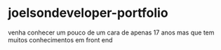 # joelsondeveloper-portfolio
 venha conhecer um pouco de um cara de apenas 17 anos mas que tem muitos conhecimentos em front end
